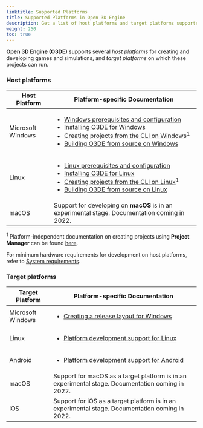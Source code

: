 ```yaml
---
linktitle: Supported Platforms
title: Supported Platforms in Open 3D Engine
description: Get a list of host platforms and target platforms supported by Open 3D Engine (O3DE).
weight: 250
toc: true
---
```


**Open 3D Engine (O3DE)** supports several _host platforms_ for creating and developing games and simulations, and _target platforms_ on which these projects can run.

### Host platforms

| Host Platform | Platform-specific Documentation |
| --- | --- |
| Microsoft Windows | <ul><li>[Windows prerequisites and configuration](requirements/#microsoft-windows)</li><li>[Installing O3DE for Windows](setup/installing-windows)</li><li>[Creating projects from the CLI on Windows](create/creating-projects-using-cli/creating-windows/)<sup>1</sup></li><li>[Building O3DE from source on Windows](setup/setup-from-github/building-windows/)</li></ul> |
| Linux | <ul><li>[Linux prerequisites and configuration](requirements/#linux)</li><li>[Installing O3DE for Linux](setup/installing-linux)</li><li>[Creating projects from the CLI on Linux](create/creating-projects-using-cli/creating-linux/)<sup>1</sup></li><li>[Building O3DE from source on Linux](setup/setup-from-github/building-linux/)</li></ul> |
| macOS | Support for developing on **macOS** is in an experimental stage. Documentation coming in 2022. |

<sup>1</sup> Platform-independent documentation on creating projects using **Project Manager** can be found [here](create/creating-projects-using-project-manager).

For minimum hardware requirements for development on host platforms, refer to [System requirements](requirements).

### Target platforms

| Target Platform | Platform-specific Documentation |
| --- | --- |
| Microsoft Windows | <ul><li>[Creating a release layout for Windows](/docs/user-guide/packaging/windows-release-builds/)</li></ul> |
| Linux | <ul><li>[Platform development support for Linux](/docs/user-guide/platforms/linux/)</li></ul> |
| Android | <ul><li>[Platform development support for Android](/docs/user-guide/platforms/android/)</li></ul> |
| macOS | Support for macOS as a target platform is in an experimental stage. Documentation coming in 2022. |
| iOS | Support for iOS as a target platform is in an experimental stage. Documentation coming in 2022. |

